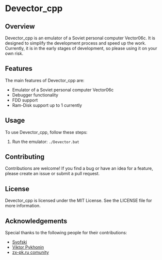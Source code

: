 # Devector_cpp

## Overview

Devector_cpp is an emulator of a Soviet personal computer Vector06c. It is designed to simplify the development process and speed up the work. Currently, it is in the early stages of development, so please using it on your own risk.

## Features

The main features of Devector_cpp are:

- Emulator of a Soviet personal computer Vector06c
- Debugger functionality
- FDD support
- Ram-Disk support up to 1 currently

## Usage

To use Devector_cpp, follow these steps:

1. Run the emulator: `./Devector.bat`

## Contributing

Contributions are welcome! If you find a bug or have an idea for a feature, please create an issue or submit a pull request.

## License

Devector_cpp is licensed under the MIT License. See the LICENSE file for more information.

## Acknowledgements

Special thanks to the following people for their contributions:

- [Svofski](https://github.com/svofski)
- [Viktor Pykhonin](https://github.com/vpyk/)
- [zx-pk.ru comunity](https://zx-pk.ru/)



